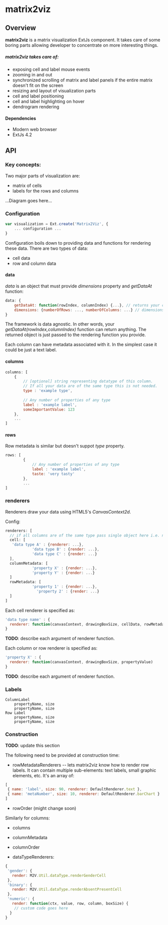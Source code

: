 matrix2viz
==========

## Overview

__matrix2viz__ is a matrix visualization ExtJs component. It takes care of some boring parts allowing developer to concentrate on more interesting things. 

##### matrix2viz takes care of:
- exposing cell and label mouse events
- zooming in and out
- synchronized scrolling of matrix and label panels if the entire matrix doesn't fit on the screen
- resizing and layout of visualization parts
- cell and label positioning
- cell and label highlighting on hover
- dendrogram rendering

#### Dependencies
 - Modern web browser
 - ExtJs 4.2

## API

### Key concepts:
Two major parts of visualization are:
- matrix of cells
- labels for the rows and columns
 
...Diagram goes here...

### Configuration

```javascript
var visualization = Ext.create('Matrix2Viz', {
	... configuration ...
}
```

Configuration boils down to providing data and functions for rendering these data. There are two types of data:
- cell data
- row and column data

#### data

_data_ is an object that must provide _dimensions_ property and _getDataAt_ function:

```javascript
data: {
	getDataAt: function(rowIndex, columnIndex) {...}, // returns your cell data object
	dimensions: {numberOfRows: ..., numberOfColumns: ...} // dimensions of your data 
}
```

The framework is data agnostic. In other words, your _getDataAt(rowIndex,columnIndex)_ function can return anything. The returned object is just passed to the rendering function you provide.
	
Each column can have metadata associated with it. In the simplest case it could be just a text label. 

#### columns
```javascript
columns: [
	{
 		// [optional] string representing datatype of this column.
 		// If all your data are of the same type this is not needed.
 		type : 'example type', 
 		
 		// Any number of properties of any type
 		label : 'example label',
 		someImportantValue: 123
	},
	...
]
```

#### rows

Row metadata is similar but doesn't suppot _type_ property.

```javascript
rows: [
		{
 			// Any number of properties of any type
 			label : 'example label',
 			taste: 'very tasty'
		},
		...
]
```

### renderers

Renderers draw your data using HTML5's _CanvasContext2d_. 

Config:
```javascript
renderers: [
  // if all columns are of the same type pass single object here i.e. not array
  cell: [
   'data type A' : {renderer: ...},
			'data type B' : {render: ...},
			'data type C' : {render: ...}
  ], 
  columnMetadata: [
  			'property X' : {render: ...},
  			'property Y' : {render: ...}
  ]
  rowMetadata: [
  			'property 1' : {render: ...},
			  'property 2' : {render: ...}
  ]
]
```

Each cell renderer is specified as:
```javascript
'data type name' : {
  renderer: function(canvasContext, drawingBoxSize, cellData, rowMetadata, columnMetadata) {...}
}
```
__TODO__: describe each argument of renderer function.

Each column or row renderer is specified as:
```javascript
'property X' : {
  renderer: function(canvasContext, drawingBoxSize, propertyValue)
}
```
__TODO__: describe each argument of renderer function.

### Labels

	ColumnLabel
		propertyName, size
		propertyName, size		
	Row Label
		propertyName, size
		propertyName, size


### Construction
__TODO__: update this section

 The following need to be provided at construction time:
 
- rowMetadataRenderers -- lets matrix2viz know how to render row labels. It can contain multiple sub-elements: text labels, small graphic elements, etc. It's an array of:

```javascript
[
 { name: 'label', size: 90, renderer: DefaultRenderer.text },
 { name: 'metaNumber', size: 10, renderer: DefaultRenderer.barChart }
]
```
- rowOrder (might change soon)

Similarly for columns:
- columns
- columnMetadata
- columnOrder

- dataTypeRenderers: 

```javascript
{
 'gender': {
   render: M2V.Util.dataType.renderGenderCell
 },
 'binary': {
   render: M2V.Util.dataType.renderAbsentPresentCell
 },
 'numeric': {
   render: function(ctx, value, row, column, boxSize) {
    // custom code goes here
  }
}
```

